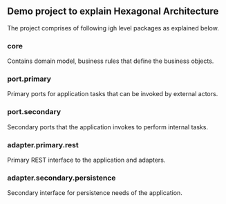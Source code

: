 ## Demo project to explain Hexagonal Architecture
The project comprises of following igh level packages as explained below.
### core
Contains domain model, business rules that define the business objects.
### port.primary
Primary ports for application tasks that can be invoked by external actors.
### port.secondary
Secondary ports that the application invokes to perform internal tasks.
### adapter.primary.rest
Primary REST interface to the application and adapters.
### adapter.secondary.persistence
Secondary interface for persistence needs of the application. 

